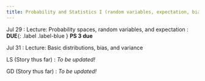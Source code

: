 ```yaml
---
title: Probability and Statistics I (random variables, expectation, bias, and variance)
---
```

Jul 29
: Lecture: Probability spaces, random variables, and expectation
: **DUE**{: .label .label-blue } **PS 3 due**

Jul 31
: Lecture: Basic distributions, bias, and variance

LS (Story thus far)
: *To be updated!*

GD (Story thus far)
: *To be updated!*
